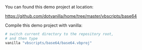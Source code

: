 You can found this demo project at location:

https://github.com/dotvanilla/home/tree/master/vbscripts/base64

Compile this demo project with vanilla:

```bash
# switch current directory to the repository root,
# and then type
vanilla "vbscripts/base64/base64.vbproj"
```